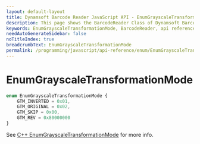 ```yaml
---
layout: default-layout
title: Dynamsoft Barcode Reader JavaScript API - EnumGrayscaleTransformationMode
description: This page shows the BarcodeReader Class of Dynamsoft Barcode Reader JavaScript SDK.
keywords: EnumGrayscaleTransformationMode, BarcodeReader, api reference, javascript, js
needAutoGenerateSidebar: false
noTitleIndex: true
breadcrumbText: EnumGrayscaleTransformationMode
permalink: /programming/javascript/api-reference/enum/EnumGrayscaleTransformationMode.html
---
```



# EnumGrayscaleTransformationMode

```ts
enum EnumGrayscaleTransformationMode { 
    GTM_INVERTED = 0x01, 
    GTM_ORIGINAL = 0x02, 
    GTM_SKIP = 0x00,
    GTM_REV = 0x80000000
}
```

See [C++ EnumGrayscaleTransformationMode](https://www.dynamsoft.com/barcode-reader/parameters/enum/parameter-mode-enums.html?ver=latest#grayscaletransformationmode) for more info.
